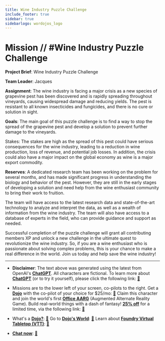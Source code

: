 ```yaml
---
title: Wine Industry Puzzle Challenge
include_footer: true
sidebar: true
sidebarlogo: wordojos_logo
---
```

# Mission // #Wine Industry Puzzle Challenge

**Project Brief**: Wine Industry Puzzle Challenge

**Team Leader**: Jacques

**Assignment**:
The wine industry is facing a major crisis as a new species of grapevine pest has been discovered and is rapidly spreading throughout vineyards, causing widespread damage and reducing yields. The pest is resistant to all known insecticides and fungicides, and there is no cure or solution in sight.

**Goals**:
The main goal of this puzzle challenge is to find a way to stop the spread of the grapevine pest and develop a solution to prevent further damage to the vineyards.

Stakes:
The stakes are high as the spread of this pest could have serious consequences for the wine industry, leading to a reduction in wine production, loss of revenue, and potential job losses. In addition, the crisis could also have a major impact on the global economy as wine is a major export commodity.

**Reserves**:
A dedicated research team has been working on the problem for several months, and has made significant progress in understanding the biology and behavior of the pest. However, they are still in the early stages of developing a solution and need help from the wine enthusiast community to bring their work to fruition.

The team will have access to the latest research data and state-of-the-art technology to analyze and interpret the data, as well as a wealth of information from the wine industry. The team will also have access to a database of experts in the field, who can provide guidance and support as needed.

Successful completion of the puzzle challenge will grant all contributing members XP and unlock a new challenge in the ultimate quest to revolutionize the wine industry. So, if you are a wine enthusiast who is passionate about solving complex problems, this is your chance to make a real difference in the world. Join us today and help save the wine industry!

---

* **Disclaimer**: The text above was generated using the latest from OpenAI's [**ChatGPT**](https://openai.com/blog/chatgpt/).  All characters are fictional.  To learn more about [**ChatGPT**](https://openai.com/blog/chatgpt/) (or to try it yourself), please click the following link: [:closed_book:](https://openai.com/blog/chatgpt/)

* Missions are to the lower left of your screen, co-pilots to the right. Get a [**Dojo**](https://workmates.live/marketplace) with the co-pilot of your choice for $25/mo: [:green_book:](https://workmates.live/marketplace)  Claim this character and join the world's first [**Office AARG**](https://dojos.world) (Augmented Alternate Reality Game). Build real-world things with a dash of fantasy! [**25% off**](https://blog.workmates.live/deal-on-a-dojo) for a limited time, via the following link: [:green_book:](https://blog.workmates.live/deal-on-a-dojo) 

* What's a [**Dojo?**](https://workdojos.com): [:blue_book:](https://workdojos.com)  Go to [**Dojo's World**](https://dojos.world): [:blue_book:](https://dojos.world)  Learn about [**Foundry Virtual Tabletop (VTT)**](https://foundryvtt.com): [:closed_book:](https://foundryvtt.com/)

* [**Chat now**](https://chat.workmates.live/channel/support): [:ledger:](https://chat.workmates.live/channel/support)